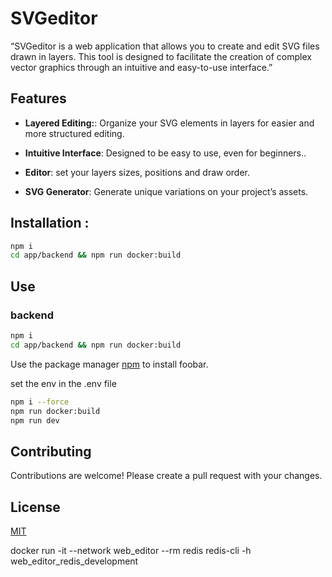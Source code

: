 # SVGeditor
“SVGeditor is a web application that allows you to create and edit SVG files drawn in layers. This tool is designed to facilitate the creation of complex vector graphics through an intuitive and easy-to-use interface.”


## Features

- **Layered Editing:**: Organize your SVG elements in layers for easier and more structured editing.

- **Intuitive Interface**:  Designed to be easy to use, even for beginners..

- **Editor**: set your layers sizes, positions and draw order.

- **SVG Generator**: Generate unique variations on your project’s assets.

## Installation : 

```bash
npm i
cd app/backend && npm run docker:build 
```

## Use

### backend

```bash
npm i
cd app/backend && npm run docker:build 
```
Use the package manager [npm](https://www.npmjs.com/) to install foobar.

<!-- config the env -->
set the env in the .env file

```bash
npm i --force
npm run docker:build
npm run dev
```

## Contributing

Contributions are welcome! Please create a pull request with your changes.

## License

[MIT](https://choosealicense.com/licenses/mit/)

docker run -it --network web_editor --rm redis redis-cli -h web_editor_redis_development



